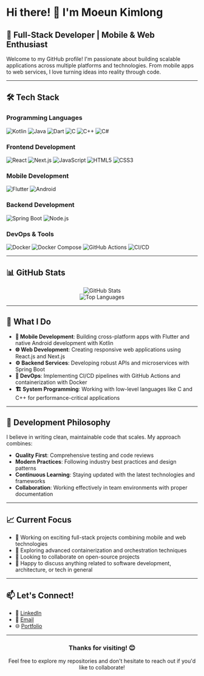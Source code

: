 # Hi there! 👋 I'm Moeun Kimlong

## 🚀 Full-Stack Developer | Mobile & Web Enthusiast

Welcome to my GitHub profile! I'm passionate about building scalable applications across multiple platforms and technologies. From mobile apps to web services, I love turning ideas into reality through code.

---

## 🛠️ Tech Stack

### Programming Languages
![Kotlin](https://img.shields.io/badge/Kotlin-7F52FF?style=for-the-badge&logo=kotlin&logoColor=white)
![Java](https://img.shields.io/badge/Java-ED8B00?style=for-the-badge&logo=openjdk&logoColor=white)
![Dart](https://img.shields.io/badge/Dart-0175C2?style=for-the-badge&logo=dart&logoColor=white)
![C](https://img.shields.io/badge/C-00599C?style=for-the-badge&logo=c&logoColor=white)
![C++](https://img.shields.io/badge/C++-00599C?style=for-the-badge&logo=cplusplus&logoColor=white)
![C#](https://img.shields.io/badge/C%23-239120?style=for-the-badge&logo=csharp&logoColor=white)

### Frontend Development
![React](https://img.shields.io/badge/React-20232A?style=for-the-badge&logo=react&logoColor=61DAFB)
![Next.js](https://img.shields.io/badge/Next.js-000000?style=for-the-badge&logo=nextdotjs&logoColor=white)
![JavaScript](https://img.shields.io/badge/JavaScript-F7DF1E?style=for-the-badge&logo=javascript&logoColor=black)
![HTML5](https://img.shields.io/badge/HTML5-E34F26?style=for-the-badge&logo=html5&logoColor=white)
![CSS3](https://img.shields.io/badge/CSS3-1572B6?style=for-the-badge&logo=css3&logoColor=white)

### Mobile Development
![Flutter](https://img.shields.io/badge/Flutter-02569B?style=for-the-badge&logo=flutter&logoColor=white)
![Android](https://img.shields.io/badge/Android-3DDC84?style=for-the-badge&logo=android&logoColor=white)

### Backend Development
![Spring Boot](https://img.shields.io/badge/Spring_Boot-6DB33F?style=for-the-badge&logo=spring-boot&logoColor=white)
![Node.js](https://img.shields.io/badge/Node.js-43853D?style=for-the-badge&logo=node.js&logoColor=white)

### DevOps & Tools
![Docker](https://img.shields.io/badge/Docker-2496ED?style=for-the-badge&logo=docker&logoColor=white)
![Docker Compose](https://img.shields.io/badge/Docker_Compose-2496ED?style=for-the-badge&logo=docker&logoColor=white)
![GitHub Actions](https://img.shields.io/badge/GitHub_Actions-2088FF?style=for-the-badge&logo=github-actions&logoColor=white)
![CI/CD](https://img.shields.io/badge/CI%2FCD-4285F4?style=for-the-badge&logo=google-cloud&logoColor=white)

---

## 📊 GitHub Stats

<div align="center">
  <img src="https://github-readme-stats.vercel.app/api?username=Jinlong77&show_icons=true&theme=radical" alt="GitHub Stats" />
</div>

<div align="center">
  <img src="https://github-readme-stats.vercel.app/api/top-langs/?username=Jinlong77&layout=compact&theme=radical" alt="Top Languages" />
</div>

---

## 🎯 What I Do

- **📱 Mobile Development**: Building cross-platform apps with Flutter and native Android development with Kotlin
- **🌐 Web Development**: Creating responsive web applications using React.js and Next.js
- **⚙️ Backend Services**: Developing robust APIs and microservices with Spring Boot
- **🔧 DevOps**: Implementing CI/CD pipelines with GitHub Actions and containerization with Docker
- **🏗️ System Programming**: Working with low-level languages like C and C++ for performance-critical applications

---

## 🎨 Development Philosophy

I believe in writing clean, maintainable code that scales. My approach combines:
- **Quality First**: Comprehensive testing and code reviews
- **Modern Practices**: Following industry best practices and design patterns
- **Continuous Learning**: Staying updated with the latest technologies and frameworks
- **Collaboration**: Working effectively in team environments with proper documentation

---

## 📈 Current Focus

- 🔭 Working on exciting full-stack projects combining mobile and web technologies
- 🌱 Exploring advanced containerization and orchestration techniques
- 👯 Looking to collaborate on open-source projects
- 💬 Happy to discuss anything related to software development, architecture, or tech in general

---

## 📫 Let's Connect!

- 💼 [LinkedIn](https://kh.linkedin.com/in/kimlong-moeun-71294616b)
- 📧 [Email](kimlongmoeun@gmail.com)
- 🌐 [Portfolio](your-portfolio-website)

---

<div align="center">
  <h3>Thanks for visiting! 😊</h3>
  <p>Feel free to explore my repositories and don't hesitate to reach out if you'd like to collaborate!</p>
</div>
